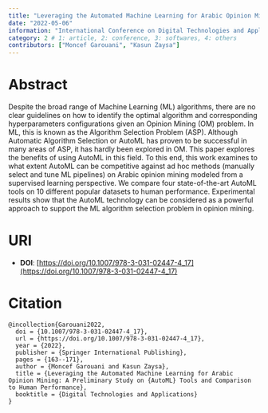 ```yaml
---
title: "Leveraging the Automated Machine Learning for Arabic Opinion Mining: A Preliminary Study on AutoML Tools and Comparison to Human Performance"
date: "2022-05-06"
information: "International Conference on Digital Technologies and Applications"
category: 2 # 1: article, 2: conference, 3: softwares, 4: others
contributors: ["Moncef Garouani", "Kasun Zaysa"]
---
```


# Abstract
Despite the broad range of Machine Learning (ML) algorithms, there are no clear guidelines on how to identify the optimal algorithm and corresponding hyperparameters configurations given an Opinion Mining (OM) problem. In ML, this is known as the Algorithm Selection Problem (ASP). Although Automatic Algorithm Selection or AutoML has proven to be successful in many areas of ASP, it has hardly been explored in OM. This paper explores the benefits of using AutoML in this field. To this end, this work examines to what extent AutoML can be competitive against ad hoc methods (manually select and tune ML pipelines) on Arabic opinion mining modeled from a supervised learning perspective. We compare four state-of-the-art AutoML tools on 10 different popular datasets to human performance. Experimental results show that the AutoML technology can be considered as a powerful approach to support the ML algorithm selection problem in opinion mining.





# URI

- **DOI**: [https://doi.org/10.1007/978-3-031-02447-4_17](https://doi.org/10.1007/978-3-031-02447-4_17)

# Citation

```
@incollection{Garouani2022,
  doi = {10.1007/978-3-031-02447-4_17},
  url = {https://doi.org/10.1007/978-3-031-02447-4_17},
  year = {2022},
  publisher = {Springer International Publishing},
  pages = {163--171},
  author = {Moncef Garouani and Kasun Zaysa},
  title = {Leveraging the Automated Machine Learning for Arabic Opinion Mining: A Preliminary Study on {AutoML} Tools and Comparison to Human Performance},
  booktitle = {Digital Technologies and Applications}
}
```